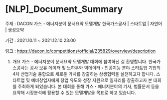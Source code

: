 # [NLP]_Document_Summary

주제 : DACON 가스・에너지분야 문서요약 모델개발 
      한국가스공사 | 스타트업 | 자연어 | 생성요약

기간 : 2021.10.11 ~ 2021.12.10 23:00

링크 : https://dacon.io/competitions/official/235829/overview/description

1. 개요
가스・에너지분야 문서요약 모델개발 대회에 참여하신 걸 환영합니다.
한국가스공사는 공사 보유 데이터 및 노하우와 빅데이터・인공지능 분야 스타트업 기업의 4차 산업기술 융합으로 새로운 가치를 창출하는 상생협력을 실천하고자 합니다.
스타트업 및 예비창업자에게 창업 유도와 성장 지원으로 일자리를 창출하고자 본 대회를 주최하게 되었습니다.
본 대회를 통해 가스・에너지분야의 기사, 법률문서 등을 요약해 시장분석에 활용할 수 있는 모델개발을 목표로 하고 있습니다.
